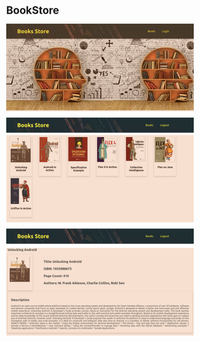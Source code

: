 # BookStore

![LoginPage](https://github.com/ashutoshraj01/BookStore/blob/master/src/assets/screencapture-localhost-3000-2019-07-27-23_24_00.png)

![BookList](https://github.com/ashutoshraj01/BookStore/blob/master/src/assets/screencapture-localhost-3000-books-2019-07-27-23_25_02.png)

![BookDetail](https://github.com/ashutoshraj01/BookStore/blob/master/src/assets/screencapture-localhost-3000-book-detail-1-Unlocking-Android-2019-07-27-23_25_37.png)
